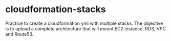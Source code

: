 # cloudformation-stacks
Practice to create a cloudformation yml with multiple stacks. The objective is to upload a complete architecture that will mount EC2 instance, RDS, VPC and Route53. 
